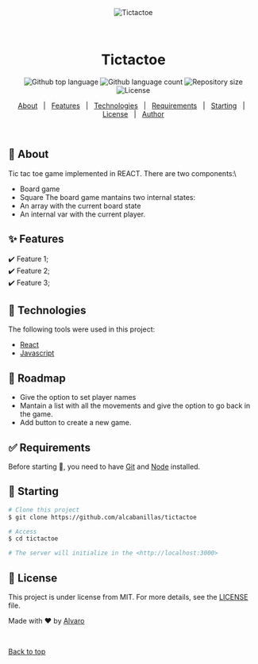 <div align="center" id="top"> 
  <img src="./.github/app.gif" alt="Tictactoe" />

  &#xa0;

  <!-- <a href="https://tictactoe.netlify.app">Demo</a> -->
</div>

<h1 align="center">Tictactoe</h1>

<p align="center">
  <img alt="Github top language" src="https://img.shields.io/github/languages/top/alcabanillas/tictactoe?color=56BEB8">

  <img alt="Github language count" src="https://img.shields.io/github/languages/count/alcabanillas/tictactoe?color=56BEB8">

  <img alt="Repository size" src="https://img.shields.io/github/repo-size/alcabanillas/tictactoe?color=56BEB8">

  <img alt="License" src="https://img.shields.io/github/license/alcabanillas/tictactoe?color=56BEB8">

  <!-- <img alt="Github issues" src="https://img.shields.io/github/issues/alcabanillas/tictactoe?color=56BEB8" /> -->

  <!-- <img alt="Github forks" src="https://img.shields.io/github/forks/alcabanillas/tictactoe?color=56BEB8" /> -->

  <!-- <img alt="Github stars" src="https://img.shields.io/github/stars/alcabanillas/tictactoe?color=56BEB8" /> -->
</p>

<!-- Status -->

<!-- <h4 align="center"> 
	🚧  Tictactoe 🚀 Under construction...  🚧
</h4> 

<hr> -->

<p align="center">
  <a href="#dart-about">About</a> &#xa0; | &#xa0; 
  <a href="#sparkles-features">Features</a> &#xa0; | &#xa0;
  <a href="#rocket-technologies">Technologies</a> &#xa0; | &#xa0;
  <a href="#white_check_mark-requirements">Requirements</a> &#xa0; | &#xa0;
  <a href="#checkered_flag-starting">Starting</a> &#xa0; | &#xa0;
  <a href="#memo-license">License</a> &#xa0; | &#xa0;
  <a href="https://github.com/alcabanillas" target="_blank">Author</a>
</p>

<br>

## :dart: About ##

Tic tac toe game implemented in REACT. There are two components:\
- Board game
- Square
The board game mantains two internal states:
- An array with the current board state
- An internal var with the current player.

## :sparkles: Features ##

:heavy_check_mark: Feature 1;\
:heavy_check_mark: Feature 2;\
:heavy_check_mark: Feature 3;

## :rocket: Technologies ##

The following tools were used in this project:

- [React](https://reactjs.org/)
- [Javascript](https://www.javascript.com/)

## :construction_worker: Roadmap

- Give the option to set player names
- Mantain a list with all the movements and give the option to go back in the game.
- Add button to create a new game.

## :white_check_mark: Requirements ##

Before starting :checkered_flag:, you need to have [Git](https://git-scm.com) and [Node](https://nodejs.org/en/) installed.

## :checkered_flag: Starting ##

```bash
# Clone this project
$ git clone https://github.com/alcabanillas/tictactoe

# Access
$ cd tictactoe

# The server will initialize in the <http://localhost:3000>
```

## :memo: License ##

This project is under license from MIT. For more details, see the [LICENSE](LICENSE.md) file.


Made with :heart: by <a href="https://github.com/alcabanillas" target="_blank">Alvaro</a>

&#xa0;

<a href="#top">Back to top</a>
